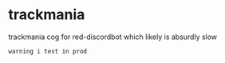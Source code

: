 # trackmania
trackmania cog for red-discordbot which likely is absurdly slow 

``warning i test in prod``
